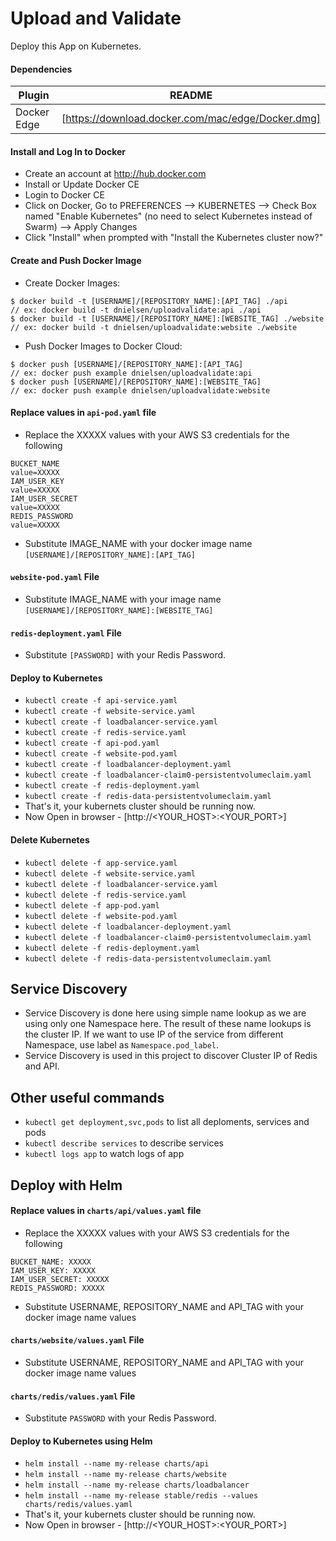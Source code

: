 # Upload and Validate
Deploy this App on Kubernetes.

#### Dependencies

| Plugin | README |
| ------ | ------ |
| Docker Edge | [https://download.docker.com/mac/edge/Docker.dmg] |

#### Install and Log In to Docker

- Create an account at http://hub.docker.com
- Install or Update Docker CE
- Login to Docker CE
- Click on Docker, Go to PREFERENCES --> KUBERNETES --> Check Box named "Enable Kubernetes" (no need to select Kubernetes instead of Swarm) --> Apply Changes
- Click "Install" when prompted with "Install the Kubernetes cluster now?"

#### Create and Push Docker Image

- Create Docker Images:
```
$ docker build -t [USERNAME]/[REPOSITORY_NAME]:[API_TAG] ./api
// ex: docker build -t dnielsen/uploadvalidate:api ./api
$ docker build -t [USERNAME]/[REPOSITORY_NAME]:[WEBSITE_TAG] ./website
// ex: docker build -t dnielsen/uploadvalidate:website ./website
```
- Push Docker Images to Docker Cloud:
```
$ docker push [USERNAME]/[REPOSITORY_NAME]:[API_TAG]
// ex: docker push example dnielsen/uploadvalidate:api
$ docker push [USERNAME]/[REPOSITORY_NAME]:[WEBSITE_TAG]
// ex: docker push example dnielsen/uploadvalidate:website
```

#### Replace values in `api-pod.yaml` file

- Replace the XXXXX values with your AWS S3 credentials for the following
```
BUCKET_NAME
value=XXXXX
IAM_USER_KEY
value=XXXXX
IAM_USER_SECRET
value=XXXXX
REDIS_PASSWORD
value=XXXXX
```
- Substitute IMAGE_NAME with your docker image name `[USERNAME]/[REPOSITORY_NAME]:[API_TAG]`

#### `website-pod.yaml` File

- Substitute IMAGE_NAME with your image name `[USERNAME]/[REPOSITORY_NAME]:[WEBSITE_TAG]`

#### `redis-deployment.yaml` File

- Substitute `[PASSWORD]` with your Redis Password.

#### Deploy to Kubernetes

- `kubectl create -f api-service.yaml`
- `kubectl create -f website-service.yaml`
- `kubectl create -f loadbalancer-service.yaml`
- `kubectl create -f redis-service.yaml`
- `kubectl create -f api-pod.yaml`
- `kubectl create -f website-pod.yaml`
- `kubectl create -f loadbalancer-deployment.yaml`
- `kubectl create -f loadbalancer-claim0-persistentvolumeclaim.yaml`
- `kubectl create -f redis-deployment.yaml`
- `kubectl create -f redis-data-persistentvolumeclaim.yaml`
- That's it, your kubernets cluster should be running now.
- Now Open in browser - [http://<YOUR_HOST>:<YOUR_PORT>]

#### Delete Kubernetes

- `kubectl delete -f app-service.yaml`
- `kubectl delete -f website-service.yaml`
- `kubectl delete -f loadbalancer-service.yaml`
- `kubectl delete -f redis-service.yaml`
- `kubectl delete -f app-pod.yaml`
- `kubectl delete -f website-pod.yaml`
- `kubectl delete -f loadbalancer-deployment.yaml`
- `kubectl delete -f loadbalancer-claim0-persistentvolumeclaim.yaml`
- `kubectl delete -f redis-deployment.yaml`
- `kubectl delete -f redis-data-persistentvolumeclaim.yaml`

## Service Discovery

- Service Discovery is done here using simple name lookup as we are using only one Namespace here. The result of these name lookups is the cluster IP. If we want to use IP of the service from different Namespace, use label as `Namespace.pod_label`.
- Service Discovery is used in this project to discover Cluster IP of Redis and API.

## Other useful commands

- `kubectl get deployment,svc,pods` to list all deploments, services and pods
- `kubectl describe services` to describe services
- `kubectl logs app` to watch logs of app


## Deploy with Helm
#### Replace values in `charts/api/values.yaml` file

- Replace the XXXXX values with your AWS S3 credentials for the following
```
BUCKET_NAME: XXXXX
IAM_USER_KEY: XXXXX
IAM_USER_SECRET: XXXXX
REDIS_PASSWORD: XXXXX
```
- Substitute USERNAME, REPOSITORY_NAME and API_TAG with your docker image name values

#### `charts/website/values.yaml` File

- Substitute USERNAME, REPOSITORY_NAME and API_TAG with your docker image name values

#### `charts/redis/values.yaml` File

- Substitute `PASSWORD` with your Redis Password.

#### Deploy to Kubernetes using Helm

- `helm install --name my-release charts/api`
- `helm install --name my-release charts/website`
- `helm install --name my-release charts/loadbalancer`
- `helm install --name my-release stable/redis --values charts/redis/values.yaml`
- That's it, your kubernets cluster should be running now.
- Now Open in browser - [http://<YOUR_HOST>:<YOUR_PORT>]

